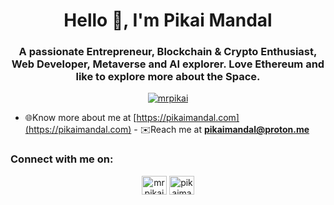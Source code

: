 <h1 align="center">Hello 👋, I'm Pikai Mandal</h1>
<h3 align="center">A passionate Entrepreneur, Blockchain & Crypto Enthusiast, Web Developer, Metaverse and AI explorer. Love Ethereum and like to explore more about the Space.</h3>

<p align="center"> <a href="https://twitter.com/mrpikai" target="blank"><img src="https://img.shields.io/twitter/follow/mrpikai?logo=twitter&style=for-the-badge" alt="mrpikai" /></a> </p>

- 🌐Know more about me at [https://pikaimandal.com](https://pikaimandal.com)    - ✉️Reach me at **pikaimandal@proton.me**


<h3 align="left">Connect with me on:</h3>
<p align="center">
<a href="https://twitter.com/mrpikai" target="blank"><img align="center" src="https://raw.githubusercontent.com/rahuldkjain/github-profile-readme-generator/master/src/images/icons/Social/twitter.svg" alt="mrpikai" height="30" width="40" /></a>
<a href="https://linkedin.com/in/pikaimandal" target="blank"><img align="center" src="https://raw.githubusercontent.com/rahuldkjain/github-profile-readme-generator/master/src/images/icons/Social/linked-in-alt.svg" alt="pikaimandal" height="30" width="40" /></a>
</p>

